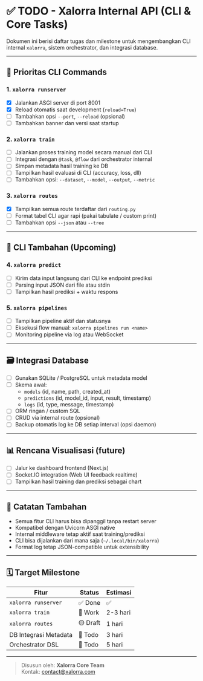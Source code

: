 # ✅ TODO - Xalorra Internal API (CLI & Core Tasks)

Dokumen ini berisi daftar tugas dan milestone untuk mengembangkan CLI internal `xalorra`, sistem orchestrator, dan integrasi database.

---

## 📌 Prioritas CLI Commands

### 1. `xalorra runserver`
- [x] Jalankan ASGI server di port 8001
- [x] Reload otomatis saat development (`reload=True`)
- [ ] Tambahkan opsi `--port`, `--reload` (opsional)
- [ ] Tambahkan banner dan versi saat startup

### 2. `xalorra train`
- [ ] Jalankan proses training model secara manual dari CLI
- [ ] Integrasi dengan `@task`, `@flow` dari orchestrator internal
- [ ] Simpan metadata hasil training ke DB
- [ ] Tampilkan hasil evaluasi di CLI (accuracy, loss, dll)
- [ ] Tambahkan opsi: `--dataset`, `--model`, `--output`, `--metric`

### 3. `xalorra routes`
- [x] Tampilkan semua route terdaftar dari `routing.py`
- [ ] Format tabel CLI agar rapi (pakai tabulate / custom print)
- [ ] Tambahkan opsi `--json` atau `--tree`

---

## 🔁 CLI Tambahan (Upcoming)

### 4. `xalorra predict`
- [ ] Kirim data input langsung dari CLI ke endpoint prediksi
- [ ] Parsing input JSON dari file atau stdin
- [ ] Tampilkan hasil prediksi + waktu respons

### 5. `xalorra pipelines`
- [ ] Tampilkan pipeline aktif dan statusnya
- [ ] Eksekusi flow manual: `xalorra pipelines run <name>`
- [ ] Monitoring pipeline via log atau WebSocket

---

## 🗃️ Integrasi Database

- [ ] Gunakan SQLite / PostgreSQL untuk metadata model
- [ ] Skema awal:
  - `models` (id, name, path, created_at)
  - `predictions` (id, model_id, input, result, timestamp)
  - `logs` (id, type, message, timestamp)
- [ ] ORM ringan / custom SQL
- [ ] CRUD via internal route (opsional)
- [ ] Backup otomatis log ke DB setiap interval (opsi daemon)

---

## 📊 Rencana Visualisasi (future)

- [ ] Jalur ke dashboard frontend (Next.js)
- [ ] Socket.IO integration (Web UI feedback realtime)
- [ ] Tampilkan hasil training dan prediksi sebagai chart

---

## 🧠 Catatan Tambahan

- Semua fitur CLI harus bisa dipanggil tanpa restart server
- Kompatibel dengan Uvicorn ASGI native
- Internal middleware tetap aktif saat training/prediksi
- CLI bisa dijalankan dari mana saja (`~/.local/bin/xalorra`)
- Format log tetap JSON-compatible untuk extensibility

---

## 🗓️ Target Milestone

| Fitur                   | Status  | Estimasi |
|------------------------|---------|----------|
| `xalorra runserver`    | ✅ Done  | ✅        |
| `xalorra train`        | 🔧 Work | 2-3 hari |
| `xalorra routes`       | 🟡 Draft | 1 hari   |
| DB Integrasi Metadata  | 🔲 Todo | 3 hari   |
| Orchestrator DSL       | 🔲 Todo | 5 hari   |

---

> Disusun oleh: **Xalorra Core Team**  
> Kontak: [contact@xalorra.com](mailto:contact@xalorra.com)
